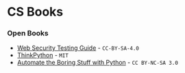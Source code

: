 # CS Books

### Open Books
- [Web Security Testing Guide](https://github.com/OWASP/wstg) - `CC-BY-SA-4.0`
- [ThinkPython](https://github.com/AllenDowney/ThinkPython2) - `MIT`
- [Automate the Boring Stuff with Python](https://automatetheboringstuff.com/) - `CC BY-NC-SA 3.0`
